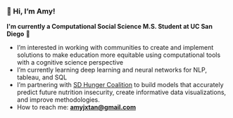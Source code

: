 ### 👋 Hi, I’m Amy!

**I'm currently a Computational Social Science M.S. Student at UC San Diego** 🌊
-  I’m interested in working with communities to create and implement solutions to make education more equitable using computational tools with a cognitive science perspective
-  I’m currently learning deep learning and neural networks for NLP, tableau, and SQL
-  I’m  partnering with [SD Hunger Coalition](https://www.sandiegohungercoalition.org/) to build models that accurately predict future nutrition insecurity, create informative data visualizations, and improve methodologies.
-  How to reach me: **amyjxtan@gmail.com**

<!---
amyjxtan/amyjxtan is a ✨ special ✨ repository because its `README.md` (this file) appears on your GitHub profile.
You can click the Preview link to take a look at your changes.
--->
